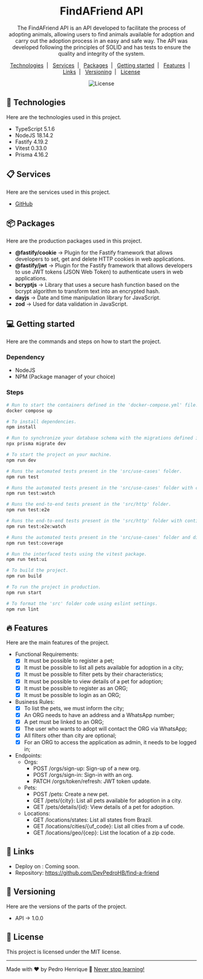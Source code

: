 <h1 align="center">FindAFriend API</h1>

<p align="center">
  The FindAFriend API is an API developed to facilitate the process of adopting animals, allowing users to find animals available for adoption and carry out the adoption process in an easy and safe way. The API was developed following the principles of SOLID and has tests to ensure the quality and integrity of the system.
</p>

<p align="center">
  <a href="#-technologies">Technologies</a>&nbsp;&nbsp;|&nbsp;&nbsp;
  <a href="#-services">Services</a>&nbsp;&nbsp;|&nbsp;&nbsp;
  <a href="#-packages">Packages</a>&nbsp;&nbsp;|&nbsp;&nbsp;
  <a href="#-getting-started">Getting started</a>&nbsp;&nbsp;|&nbsp;&nbsp;
  <a href="#-features">Features</a>&nbsp;&nbsp;|&nbsp;&nbsp;
  <a href="#-links">Links</a>&nbsp;&nbsp;|&nbsp;&nbsp;
  <a href="#-versioning">Versioning</a>&nbsp;&nbsp;|&nbsp;&nbsp;
  <a href="#memo-license">License</a>
</p>

<p align="center">
  <img alt="License" src="https://img.shields.io/static/v1?label=license&message=MIT&color=49AA26&labelColor=000000">
</p>

## 🚀 Technologies

Here are the technologies used in this project.

- TypeScript 5.1.6
- NodeJS 18.14.2
- Fastify 4.19.2
- Vitest 0.33.0
- Prisma 4.16.2

## 📋 Services

Here are the services used in this project.

- [GitHub](https://github.com/)

## 📦 Packages

Here are the production packages used in this project.

- <b>@fastify/cookie</b> -> Plugin for the Fastify framework that allows developers to set, get and delete HTTP cookies in web applications.
- <b>@fastify/jwt</b> -> Plugin for the Fastify framework that allows developers to use JWT tokens (JSON Web Token) to authenticate users in web applications.
- <b>bcryptjs</b> -> Library that uses a secure hash function based on the bcrypt algorithm to transform text into an encrypted hash.
- <b>dayjs</b> -> Date and time manipulation library for JavaScript.
- <b>zod</b> -> Used for data validation in JavaScript.

## 💻 Getting started

Here are the commands and steps on how to start the project.

### Dependency

- NodeJS
- NPM (Package manager of your choice)

### Steps

```bash
# Run to start the containers defined in the 'docker-compose.yml' file.
docker compose up

# To install dependencies.
npm install

# Run to synchronize your database schema with the migrations defined in your Prisma project.
npx prisma migrate dev

# To start the project on your machine.
npm run dev

# Runs the automated tests present in the 'src/use-cases' folder.
npm run test

# Runs the automated tests present in the 'src/use-cases' folder with continuous monitoring of code changes.
npm run test:watch

# Runs the end-to-end tests present in the 'src/http' folder.
npm run test:e2e

# Runs the end-to-end tests present in the 'src/http' folder with continuous monitoring of code changes.
npm run test:e2e:watch

# Runs the automated tests present in the 'src/use-cases' folder and displays code coverage using the vitest package.
npm run test:coverage

# Run the interfaced tests using the vitest package.
npm run test:ui

# To build the project.
npm run build

# To run the project in production.
npm run start

# To format the 'src' folder code using eslint settings.
npm run lint
```

## 🔥 Features

Here are the main features of the project.

- Functional Requirements:
  - [x] It must be possible to register a pet;
  - [x] It must be possible to list all pets available for adoption in a city;
  - [x] It must be possible to filter pets by their characteristics;
  - [x] It must be possible to view details of a pet for adoption;
  - [x] It must be possible to register as an ORG;
  - [x] It must be possible to login as an ORG;
- Business Rules:
  - [x] To list the pets, we must inform the city;
  - [x] An ORG needs to have an address and a WhatsApp number;
  - [x] A pet must be linked to an ORG;
  - [x] The user who wants to adopt will contact the ORG via WhatsApp;
  - [x] All filters other than city are optional;
  - [x] For an ORG to access the application as admin, it needs to be logged in;
- Endpoints:
  - Orgs:
    - POST /orgs/sign-up: Sign-up of a new org.
    - POST /orgs/sign-in: Sign-in with an org.
    - PATCH /orgs/token/refresh: JWT token update.
  - Pets:
    - POST /pets: Create a new pet.
    - GET /pets/{city}: List all pets available for adoption in a city.
    - GET /pets/details/{id}: View details of a pet for adoption.
  - Locations:
    - GET /locations/states: List all states from Brazil.
    - GET /locations/cities/{uf_code}: List all cities from a uf code.
    - GET /locations/geo/{cep}: List the location of a zip code.

## 📎 Links

- Deploy on [](): Coming soon.
- Repository: https://github.com/DevPedroHB/find-a-friend

## 🔰 Versioning

Here are the versions of the parts of the project.

- API -> 1.0.0

## :memo: License

This project is licensed under the MIT license.

---

Made with ♥ by Pedro Henrique 🚀 [Never stop learning!](https://github.com/DevPedroHB)
